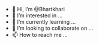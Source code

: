 - 👋 Hi, I’m @Bhartkhari
- 👀 I’m interested in ...
- 🌱 I’m currently learning ...
- 💞️ I’m looking to collaborate on ...
- 📫 How to reach me ...

<!---
Bhartkhari/Bhartkhari is a ✨ special ✨ repository because its `README.md` (this file) appears on your GitHub profile.
You can click the Preview link to take a look at your changes.
--->
